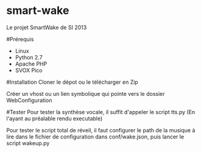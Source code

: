 smart-wake
==========

Le projet SmartWake de SI 2013

#Prérequis
* Linux
* Python 2.7
* Apache  PHP
* SVOX Pico


#Installation
Cloner le dépot ou le télécharger en Zip

Créer un vhost ou un lien symbolique qui pointe vers le dossier WebConfiguration

#Tester
Pour tester la synthèse vocale, il suffit d'appeler le script tts.py (En l'ayant au préalable rendu executable)

Pour tester le script total de réveil, il faut configurer le path de la musique à lire dans le fichier de configuration dans conf/wake.json, puis lancer le script wakeup.py
